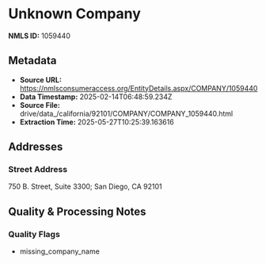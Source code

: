 # Unknown Company

**NMLS ID:** 1059440

## Metadata
- **Source URL:** https://nmlsconsumeraccess.org/EntityDetails.aspx/COMPANY/1059440
- **Data Timestamp:** 2025-02-14T06:48:59.234Z
- **Source File:** drive/data_/california/92101/COMPANY/COMPANY_1059440.html
- **Extraction Time:** 2025-05-27T10:25:39.163616

## Addresses
### Street Address
750 B. Street, Suite 3300; San Diego, CA 92101

## Quality & Processing Notes
### Quality Flags
- missing_company_name
